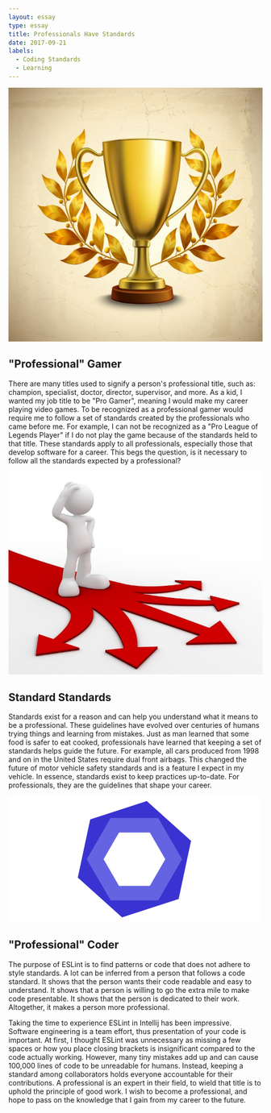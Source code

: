 ```yaml
---
layout: essay
type: essay
title: Professionals Have Standards
date: 2017-09-21
labels:
  - Coding Standards
  - Learning
---
```


<img class="ui tiny left circular floated image" src="../images/trophy.jpg">


## "Professional" Gamer

There are many titles used to signify a person's professional title, such as: champion, specialist, doctor, director, supervisor, and more. As a kid, I wanted my job title to be "Pro Gamer", meaning I would make my career playing video games. To be recognized as a professional gamer would require me to follow a set of standards created by the professionals who came before me. For example, I can not be recognized as a "Pro League of Legends Player" if I do not play the game because of the standards held to that title. These standards apply to all professionals, especially those that develop software for a career. This begs the question, is it necessary to follow all the standards expected by a professional?

<img class="ui tiny left circular floated image" src="../images/standard.jpg">

## Standard Standards

Standards exist for a reason and can help you understand what it means to be a professional. These guidelines have evolved over centuries of humans trying things and learning from mistakes. Just as man learned that some food is safer to eat cooked, professionals have learned that keeping a set of standards helps guide the future. For example, all cars produced from 1998 and on in the United States require dual front airbags. This changed the future of motor vehicle safety standards and is a feature I expect in my vehicle. In essence, standards exist to keep practices up-to-date. For professionals, they are the guidelines that shape your career.

<img class="ui tiny left circular floated image" src="../images/eslint.png">

## "Professional" Coder

The purpose of ESLint is to find patterns or code that does not adhere to style standards. A lot can be inferred from a person that follows a code standard. It shows that the person wants their code readable and easy to understand. It shows that a person is willing to go the extra mile to make code presentable. It shows that the person is dedicated to their work. Altogether, it makes a person more professional.

Taking the time to experience ESLint in Intellij has been impressive. Software engineering is a team effort, thus presentation of your code is important. At first, I thought ESLint was unnecessary as missing a few spaces or how you place closing brackets is insignificant compared to the code actually working. However, many tiny mistakes add up and can cause 100,000 lines of code to be unreadable for humans. Instead, keeping a standard among collaborators holds everyone accountable for their contributions. A professional is an expert in their field, to wield that title is to uphold the principle of good work. I wish to become a professional, and hope to pass on the knowledge that I gain from my career to the future.


